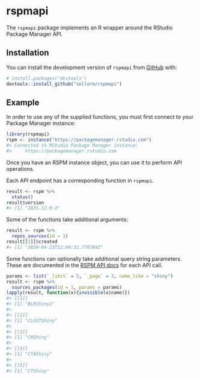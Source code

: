 
<!-- README.md is generated from README.Rmd. Please edit that file -->

# rspmapi

<!-- badges: start -->
<!-- badges: end -->

The `rspmapi` package implements an R wrapper around the RStudio Package
Manager API.

## Installation

You can install the development version of `rspmapi` from
[GitHub](https://github.com/) with:

``` r
# install.packages("devtools")
devtools::install_github("sellorm/rspmapi")
```

## Example

In order to use any of the supplied functions, you must first connect to
your Package Manager instance:

``` r
library(rspmapi)
rspm <- instance("https://packagemanager.rstudio.com")
#> Connected to RStudio Package Manager instance:
#>     https://packagemanager.rstudio.com
```

Once you have an RSPM instance object, you can use it to perform API
operations.

Each API endpoint has a corresponding function in `rspmapi`.

``` r
result <- rspm %>% 
  status()
result$version
#> [1] "2021.12.0-3"
```

Some of the functions take additional arguments:

``` r
result <- rspm %>% 
  repos_sources(id = 1)
result[[1]]$created
#> [1] "2020-04-23T12:04:31.778784Z"
```

Some functions can optionally take additional query string parameters.
These are documented in the [RSPM API
docs](https://packagemanager.rstudio.com/__api__/swagger/index.html) for
each API call.

``` r
params <- list(`_limit` = 5, `_page` = 2, name_like = "shiny")
result <- rspm %>% 
  sources_packages(id = 1, params = params)
lapply(result, function(x){invisible(x$name)})
#> [[1]]
#> [1] "BLRShiny2"
#> 
#> [[2]]
#> [1] "CLUSTShiny"
#> 
#> [[3]]
#> [1] "CMShiny"
#> 
#> [[4]]
#> [1] "CTAShiny"
#> 
#> [[5]]
#> [1] "CTShiny"
```
